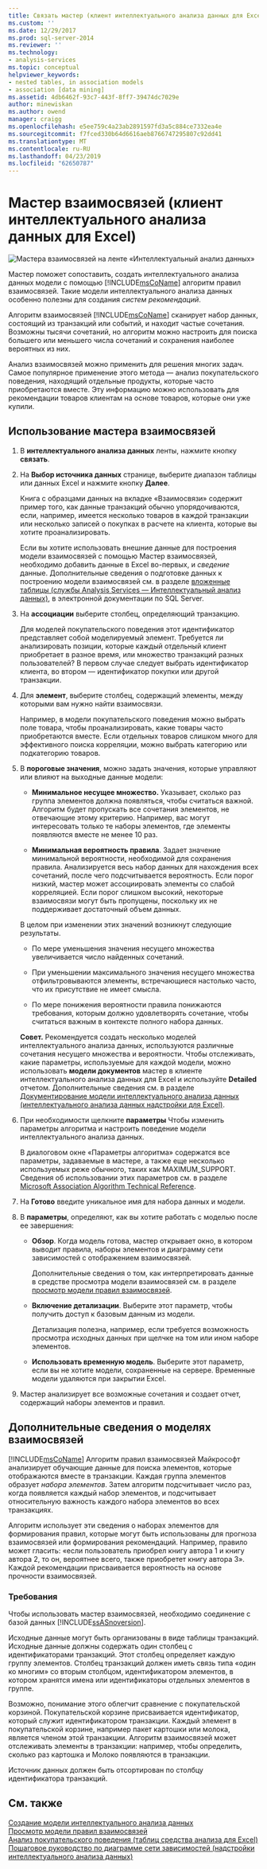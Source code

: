 ```yaml
---
title: Связать мастер (клиент интеллектуального анализа данных для Excel) | Документация Майкрософт
ms.custom: ''
ms.date: 12/29/2017
ms.prod: sql-server-2014
ms.reviewer: ''
ms.technology:
- analysis-services
ms.topic: conceptual
helpviewer_keywords:
- nested tables, in association models
- association [data mining]
ms.assetid: 4db6462f-93c7-443f-8ff7-39474dc7029e
author: minewiskan
ms.author: owend
manager: craigg
ms.openlocfilehash: e5ee759c4a23ab2891597fd3a5c884ce7332ea4e
ms.sourcegitcommit: f7fced330b64d6616aeb8766747295807c92dd41
ms.translationtype: MT
ms.contentlocale: ru-RU
ms.lasthandoff: 04/23/2019
ms.locfileid: "62650787"
---
```

# <a name="associate-wizard-data-mining-client-for-excel"></a>Мастер взаимосвязей (клиент интеллектуального анализа данных для Excel)
  ![Мастера взаимосвязей на ленте «Интеллектуальный анализ данных»](media/dmc-associate.gif "Мастер взаимосвязей на ленте Интеллектуальный анализ данных")  
  
 Мастер поможет сопоставить, создать интеллектуального анализа данных модели с помощью [!INCLUDE[msCoName](../includes/msconame-md.md)] алгоритм правил взаимосвязей. Такие модели интеллектуального анализа данных особенно полезны для создания *систем рекомендаций*.  
  
 Алгоритм взаимосвязей [!INCLUDE[msCoName](../includes/msconame-md.md)] сканирует набор данных, состоящий из транзакций или событий, и находит частые сочетания. Возможны тысячи сочетаний, но алгоритм можно настроить для поиска большего или меньшего числа сочетаний и сохранения наиболее вероятных из них.  
  
 Анализ взаимосвязей можно применить для решения многих задач. Самое популярное применение этого метода — анализ покупательского поведения, находящий отдельные продукты, которые часто приобретаются вместе. Эту информацию можно использовать для рекомендации товаров клиентам на основе товаров, которые они уже купили.  
  
## <a name="using-the-associate-wizard"></a>Использование мастера взаимосвязей  
  
1.  В **интеллектуального анализа данных** ленты, нажмите кнопку **связать**.  
  
2.  На **Выбор источника данных** странице, выберите диапазон таблицы или данных Excel и нажмите кнопку **Далее**.  
  
     Книга с образцами данных на вкладке «Взаимосвязи» содержит пример того, как данные транзакций обычно упорядочиваются, если, например, имеется несколько товаров в каждой транзакции или несколько записей о покупках в расчете на клиента, которые вы хотите проанализировать.  
  
     Если вы хотите использовать внешние данные для построения модели взаимосвязей с помощью Мастер взаимосвязей, необходимо добавить данные в Excel во-первых, и *сведение* данные. Дополнительные сведения о подготовке данных к построению модели взаимосвязей см. в разделе [вложенные таблицы &#40;службы Analysis Services — Интеллектуальный анализ данных&#41;](data-mining/nested-tables-analysis-services-data-mining.md), в электронной документации по SQL Server.  
  
3.  На **ассоциации** выберите столбец, определяющий транзакцию.  
  
     Для моделей покупательского поведения этот идентификатор представляет собой моделируемый элемент. Требуется ли анализировать позиции, которые каждый отдельный клиент приобретает в разное время, или множество транзакций разных пользователей? В первом случае следует выбрать идентификатор клиента, во втором — идентификатор покупки или другой транзакции.  
  
4.  Для **элемент**, выберите столбец, содержащий элементы, между которыми вам нужно найти взаимосвязи.  
  
     Например, в модели покупательского поведения можно выбрать поле товара, чтобы проанализировать, какие товары часто приобретаются вместе. Если отдельных товаров слишком много для эффективного поиска корреляции, можно выбрать категорию или подкатегорию товаров.  
  
5.  В **пороговые значения**, можно задать значения, которые управляют или влияют на выходные данные модели:  
  
    -   **Минимальное несущее множество.** Указывает, сколько раз группа элементов должна появляться, чтобы считаться важной. Алгоритм будет пропускать все сочетания элементов, не отвечающие этому критерию. Например, вас могут интересовать только те наборы элементов, где элементы появляются вместе не менее 10 раз.  
  
    -   **Минимальная вероятность правила**. Задает значение минимальной вероятности, необходимой для сохранения правила. Анализируется весь набор данных для нахождения всех сочетаний, после чего подсчитывается вероятность. Если порог низкий, мастер может ассоциировать элементы со слабой корреляцией. Если порог слишком высокий, некоторые взаимосвязи могут быть пропущены, поскольку их не поддерживает достаточный объем данных.  
  
     В целом при изменении этих значений возникнут следующие результаты.  
  
    -   По мере уменьшения значения несущего множества увеличивается число найденных сочетаний.  
  
    -   При уменьшении максимального значения несущего множества отфильтровываются элементы, встречающиеся настолько часто, что их присутствие не имеет смысла.  
  
    -   По мере понижения вероятности правила понижаются требования, которым должно удовлетворять сочетание, чтобы считаться важным в контексте полного набора данных.  
  
     **Совет.** Рекомендуется создать несколько моделей интеллектуального анализа данных, используются различные сочетания несущего множества и вероятности. Чтобы отслеживать, какие параметры, используемые для каждой модели, можно использовать **модели документов** мастер в клиенте интеллектуального анализа данных для Excel и используйте **Detailed** отчетом. Дополнительные сведения см. в разделе [Документирование модели интеллектуального анализа данных &#40;интеллектуального анализа данных надстройки для Excel&#41;](documenting-mining-models-data-mining-add-ins-for-excel.md).  
  
6.  При необходимости щелкните **параметры** Чтобы изменить параметры алгоритма и настроить поведение модели интеллектуального анализа данных.  
  
     В диалоговом окне «Параметры алгоритма» содержатся все параметры, задаваемые в мастере, а также еще несколько используемых реже обычного, таких как MAXIMUM_SUPPORT. Сведения об использовании этих параметров см. в разделе [Microsoft Association Algorithm Technical Reference](data-mining/microsoft-association-algorithm-technical-reference.md).  
  
7.  На **Готово** введите уникальное имя для набора данных и модели.  
  
8.  В **параметры**, определяют, как вы хотите работать с моделью после ее завершения:  
  
    -   **Обзор**.  Когда модель готова, мастер открывает окно, в котором выводит правила, наборы элементов и диаграмму сети зависимостей с отображением взаимосвязей.  
  
         Дополнительные сведения о том, как интерпретировать данные в средстве просмотра модели взаимосвязей см. в разделе [просмотр модели правил взаимосвязей](browsing-an-association-rules-model.md).  
  
    -   **Включение детализации**. Выберите этот параметр, чтобы получить доступ к базовым данным из модели.  
  
         Детализация полезна, например, если требуется возможность просмотра исходных данных при щелчке на том или ином наборе элементов.  
  
    -   **Использовать временную модель**. Выберите этот параметр, если вы не хотите модели, сохраненные на сервере. Временные модели удаляются при закрытии Excel.  
  
9. Мастер анализирует все возможные сочетания и создает отчет, содержащий наборы элементов и правил.  
  
## <a name="more-about-association-models"></a>Дополнительные сведения о моделях взаимосвязей  
 [!INCLUDE[msCoName](../includes/msconame-md.md)] Алгоритм правил взаимосвязей Майкрософт анализирует обучающие данные для поиска элементов, которые отображаются вместе в транзакции. Каждая группа элементов образует *набора элементов*. Затем алгоритм подсчитывает число раз, когда появляется каждый набор элементов, и подсчитывает относительную важность каждого набора элементов во всех транзакциях.  
  
 Алгоритм использует эти сведения о наборах элементов для формирования правил, которые могут быть использованы для прогноза взаимосвязей или формирования рекомендаций. Например, правило может гласить: «если пользователь приобрел книгу автора 1 и книгу автора 2, то он, вероятнее всего, также приобретет книгу автора 3». Каждой рекомендации присваивается вероятность на основе прочности взаимосвязей.  
  
### <a name="requirements"></a>Требования  
 Чтобы использовать мастер взаимосвязей, необходимо соединение с базой данных [!INCLUDE[ssASnoversion](../includes/ssasnoversion-md.md)].  
  
 Исходные данные могут быть организованы в виде таблицы транзакций. Исходные данные должны содержать один столбец с идентификаторами транзакций. Этот столбец определяет каждую группу элементов. Столбец транзакций должен иметь связь типа «один ко многим» со вторым столбцом, идентификатором элементов, в котором хранятся имена или идентификаторы отдельных элементов в группе.  
  
 Возможно, понимание этого облегчит сравнение с покупательской корзиной. Покупательской корзине присваивается идентификатор, который служит идентификатором транзакции. Каждый элемент в покупательской корзине, например пакет картошки или молока, является членом этой транзакции. Алгоритм взаимосвязей может отслеживать элементы в транзакции: например, чтобы определить, сколько раз картошка и Молоко появляются в транзакции.  
  
 Источник данных должен быть отсортирован по столбцу идентификатора транзакций.  
  
## <a name="see-also"></a>См. также  
 [Создание модели интеллектуального анализа данных](creating-a-data-mining-model.md)   
 [Просмотр модели правил взаимосвязей](browsing-an-association-rules-model.md)   
 [Анализ покупательского поведения &#40;таблиц средства анализа для Excel&#41;](shopping-basket-analysis-table-analysistools-for-excel.md)   
 [Пошаговое руководство по диаграмме сети зависимостей &#40;надстройки интеллектуального анализа данных&#41;](dependency-network-diagram-walkthrough-data-mining-add-ins.md)  
  
  
